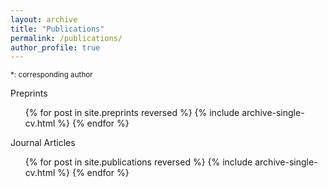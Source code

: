```yaml
---
layout: archive
title: "Publications"
permalink: /publications/
author_profile: true
---
```

<small>*: corresponding author</small>

Preprints
  <ul>{% for post in site.preprints reversed %}
    {% include archive-single-cv.html %}
  {% endfor %}</ul>
Journal Articles
  <ul>{% for post in site.publications reversed %}
    {% include archive-single-cv.html %}
  {% endfor %}</ul>

